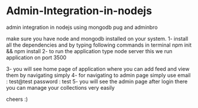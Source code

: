 # Admin-Integration-in-nodejs
admin integration in nodejs using mongodb pug and adminbro

make sure you have node and mongodb installed on your system.
1- install all the dependencies and  by typing following commands in terminal
   npm init && npm install
2- to run the application type 
    node server
    this we run application on port 3500

3-  you will see home page of application where you can add feed and view them by  navigating simply
4- for navigating to admin page simply use 
   email : test@test
   password : test
5- you will see the admin page after login there you can manage your collections very easily

cheers :)
